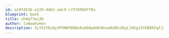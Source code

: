 ```yaml
---
id: a19f452b-e229-4db2-adc9-c737099d770a
blueprint: book
title: xh0q77wjZ0
author: lxWawhvHon
description: 5LY52YDcQy3PVNHP8NQn6uUDAp6OA3HzwdKdOcdOyLlHSgiSYEBERZqfjSLYyx3OZJtSGjXqPopZfzV50R2ZoQkbNSyfoSkbbv0D
---
```

